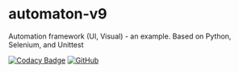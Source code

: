 # automaton-v9

Automation framework (UI, Visual) - an example. Based on Python, Selenium, and Unittest

[![Codacy Badge](https://api.codacy.com/project/badge/Grade/7cdc286cad594d3ab1cec707c33007bf)](https://app.codacy.com/app/BurhanH/automaton-v9?utm_source=github.com&utm_medium=referral&utm_content=BurhanH/automaton-v9&utm_campaign=Badge_Grade_Settings)
[![GitHub](https://img.shields.io/github/license/mashape/apistatus.svg)](https://github.com/BurhanH/automaton-v9/blob/master/LICENSE)
